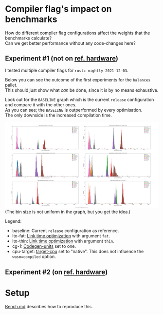 # Compiler flag's impact on benchmarks

How do different compiler flag configurations affect the weights that the
benchmarks calculate?  
Can we get better performance without any code-changes here?  


## Experiment #1 (not on [ref. hardware])

I tested multiple compiler flags for `rustc nightly-2021-12-03`.

Below you can see the outcome of the first experiments for the `balances` pallet.  
This should just show what *can* be done, since it is by no means exhaustive.  

Look out for the `BASELINE` graph which is the current `release` configuration
and compare it with the other ones.  
As you can see; the `BASELINE` is outperformed by every optimisation.  
The only downside is the increased compilation time.  

![](out.png)
(The bin size is not uniform in the graph, but you get the idea.)

Legend:  
- baseline: Current `release` configuration as reference.
- lto-fat: [Link time optimization](https://doc.rust-lang.org/rustc/linker-plugin-lto.html) with argument `fat`.
- lto-thin: [Link time optimization](https://doc.rust-lang.org/rustc/linker-plugin-lto.html) with argument `thin`.
- cg-1: [Codegen-units](https://doc.rust-lang.org/rustc/codegen-options/index.html#codegen-units) set to one.
- cpu-target: [target-cpu](https://doc.rust-lang.org/rustc/codegen-options/index.html#target-cpu) set to "native". This does not influence the `wasm=compiled` option.

## Experiment #2 (on [ref. hardware])



# Setup

[Bench.md](/scripts/bench.md) describes how to reproduce this.

<!-- LINKS -->
[ref. hardware]: https://docs.substrate.io/v3/concepts/weight/#:~:text=Intel%20Core%20i7%2D7700K%20CPU%20with%2064GB%20of%20RAM%20and%20an%20NVMe%20SSD
